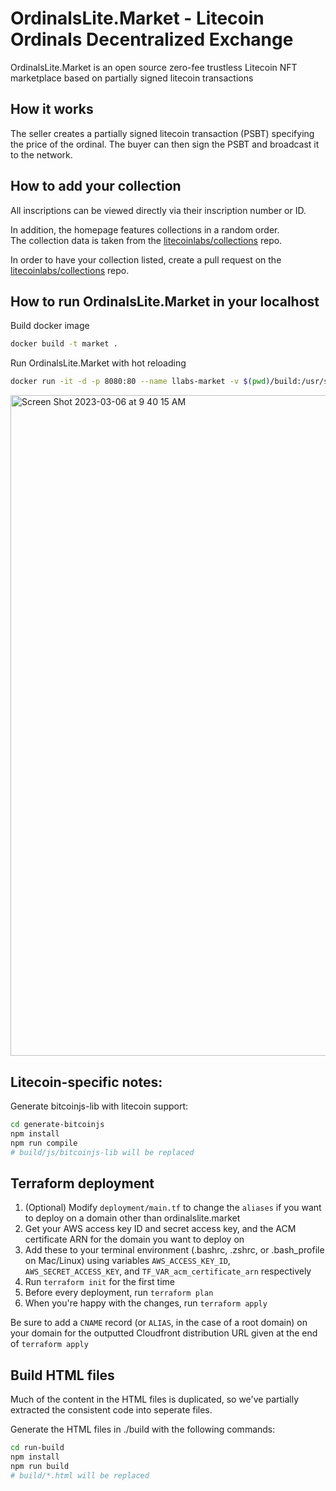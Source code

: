 # OrdinalsLite.Market - Litecoin Ordinals Decentralized Exchange

OrdinalsLite.Market is an open source zero-fee trustless Litecoin NFT marketplace based on partially signed litecoin transactions

## How it works

The seller creates a partially signed litecoin transaction (PSBT) specifying the price of the ordinal. The buyer can then sign the PSBT and broadcast it to the network.

## How to add your collection

All inscriptions can be viewed directly via their inscription number or ID.

In addition, the homepage features collections in a random order.  
The collection data is taken from the [litecoinlabs/collections](https://github.com/litecoinlabs/collections) repo.

In order to have your collection listed, create a pull request on the [litecoinlabs/collections](https://github.com/litecoinlabs/collections) repo.

## How to run OrdinalsLite.Market in your localhost

Build docker image

```bash
docker build -t market .
```

Run OrdinalsLite.Market with hot reloading

```bash
docker run -it -d -p 8080:80 --name llabs-market -v $(pwd)/build:/usr/share/nginx/html market
```

<img width="1057" alt="Screen Shot 2023-03-06 at 9 40 15 AM" src="https://user-images.githubusercontent.com/115091323/223142708-3eb0e8d7-08d7-4854-9d3f-32ddda7f975d.png">

## Litecoin-specific notes:

Generate bitcoinjs-lib with litecoin support:

```bash
cd generate-bitcoinjs
npm install
npm run compile
# build/js/bitcoinjs-lib will be replaced
```

## Terraform deployment

1. (Optional) Modify `deployment/main.tf` to change the `aliases` if you want to deploy on a domain other than ordinalslite.market
2. Get your AWS access key ID and secret access key, and the ACM certificate ARN for the domain you want to deploy on
3. Add these to your terminal environment (.bashrc, .zshrc, or .bash_profile on Mac/Linux) using variables `AWS_ACCESS_KEY_ID`, `AWS_SECRET_ACCESS_KEY`, and `TF_VAR_acm_certificate_arn` respectively
4. Run `terraform init` for the first time
5. Before every deployment, run `terraform plan`
6. When you're happy with the changes, run `terraform apply`

Be sure to add a `CNAME` record (or `ALIAS`, in the case of a root domain) on your domain for the outputted Cloudfront distribution URL given at the end of `terraform apply`

## Build HTML files

Much of the content in the HTML files is duplicated, so we've partially extracted the consistent code into seperate files.

Generate the HTML files in ./build with the following commands:

```bash
cd run-build
npm install
npm run build
# build/*.html will be replaced
```
